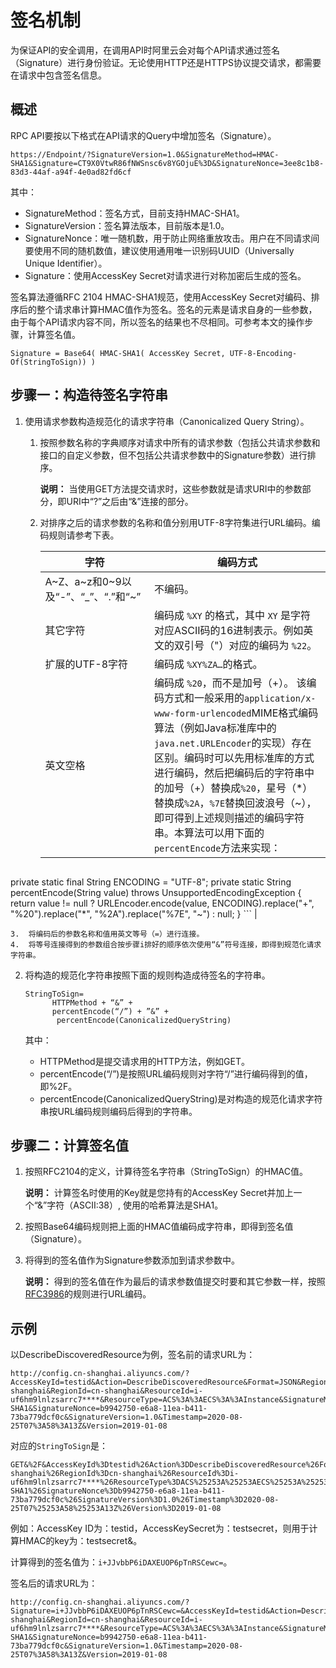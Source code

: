# 签名机制

为保证API的安全调用，在调用API时阿里云会对每个API请求通过签名（Signature）进行身份验证。无论使用HTTP还是HTTPS协议提交请求，都需要在请求中包含签名信息。

## 概述

RPC API要按以下格式在API请求的Query中增加签名（Signature）。

```
https://Endpoint/?SignatureVersion=1.0&SignatureMethod=HMAC-SHA1&Signature=CT9X0VtwR86fNWSnsc6v8YGOjuE%3D&SignatureNonce=3ee8c1b8-83d3-44af-a94f-4e0ad82fd6cf
```

其中：

-   SignatureMethod：签名方式，目前支持HMAC-SHA1。
-   SignatureVersion：签名算法版本，目前版本是1.0。
-   SignatureNonce：唯一随机数，用于防止网络重放攻击。用户在不同请求间要使用不同的随机数值，建议使用通用唯一识别码UUID（Universally Unique Identifier）。
-   Signature：使用AccessKey Secret对请求进行对称加密后生成的签名。

签名算法遵循RFC 2104 HMAC-SHA1规范，使用AccessKey Secret对编码、排序后的整个请求串计算HMAC值作为签名。签名的元素是请求自身的一些参数，由于每个API请求内容不同，所以签名的结果也不尽相同。可参考本文的操作步骤，计算签名值。

```
Signature = Base64( HMAC-SHA1( AccessKey Secret, UTF-8-Encoding-Of(StringToSign)) )
```

## 步骤一：构造待签名字符串

1.  使用请求参数构造规范化的请求字符串（Canonicalized Query String）。
    1.  按照参数名称的字典顺序对请求中所有的请求参数（包括公共请求参数和接口的自定义参数，但不包括公共请求参数中的Signature参数）进行排序。

        **说明：** 当使用GET方法提交请求时，这些参数就是请求URI中的参数部分，即URI中“?”之后由“&”连接的部分。

    2.  对排序之后的请求参数的名称和值分别用UTF-8字符集进行URL编码。编码规则请参考下表。

        |字符|编码方式|
        |--|----|
        |A~Z、a~z和0~9以及“-”、“\_”、“.”和“~”|不编码。|
        |其它字符|编码成 `%XY` 的格式，其中 `XY` 是字符对应ASCII码的16进制表示。例如英文的双引号（"）对应的编码为 `%22`。|
        |扩展的UTF-8字符|编码成 `%XY%ZA…`的格式。|
        |英文空格|编码成 `%20`，而不是加号（+）。 该编码方式和一般采用的`application/x-www-form-urlencoded`MIME格式编码算法（例如Java标准库中的`java.net.URLEncoder`的实现）存在区别。编码时可以先用标准库的方式进行编码，然后把编码后的字符串中的加号（+）替换成`%20`，星号（\*）替换成`%2A`，`%7E`替换回波浪号（~），即可得到上述规则描述的编码字符串。本算法可以用下面的`percentEncode`方法来实现：

        ```
private static final String ENCODING = "UTF-8";
private static String percentEncode(String value) throws UnsupportedEncodingException 
{
return value != null ? URLEncoder.encode(value, ENCODING).replace("+", "%20").replace("*", "%2A").replace("%7E", "~") : null;
}
        ``` |

    3.  将编码后的参数名称和值用英文等号（=）进行连接。
    4.  将等号连接得到的参数组合按步骤i排好的顺序依次使用“&”符号连接，即得到规范化请求字符串。
2.  将构造的规范化字符串按照下面的规则构造成待签名的字符串。

    ```
    StringToSign=
          HTTPMethod + “&” +
          percentEncode(“/”) + ”&” +
           percentEncode(CanonicalizedQueryString)
    ```

    其中：

    -   HTTPMethod是提交请求用的HTTP方法，例如GET。
    -   percentEncode\(“/”\)是按照URL编码规则对字符“/”进行编码得到的值，即%2F。
    -   percentEncode\(CanonicalizedQueryString\)是对构造的规范化请求字符串按URL编码规则编码后得到的字符串。

## 步骤二：计算签名值

1.  按照RFC2104的定义，计算待签名字符串（StringToSign）的HMAC值。

    **说明：** 计算签名时使用的Key就是您持有的AccessKey Secret并加上一个“&”字符（ASCII:38）, 使用的哈希算法是SHA1。

2.  按照Base64编码规则把上面的HMAC值编码成字符串，即得到签名值（Signature）。
3.  将得到的签名值作为Signature参数添加到请求参数中。

    **说明：** 得到的签名值在作为最后的请求参数值提交时要和其它参数一样，按照[RFC3986](https://tools.ietf.org/html/rfc3986)的规则进行URL编码。


## 示例

以DescribeDiscoveredResource为例，签名前的请求URL为：

```
http://config.cn-shanghai.aliyuncs.com/?AccessKeyId=testid&Action=DescribeDiscoveredResource&Format=JSON&Region=cn-shanghai&RegionId=cn-shanghai&ResourceId=i-uf6hm9lnlzsarrc7****&ResourceType=ACS%3A%3AECS%3A%3AInstance&SignatureMethod=HMAC-SHA1&SignatureNonce=b9942750-e6a8-11ea-b411-73ba779dcf0c&SignatureVersion=1.0&Timestamp=2020-08-25T07%3A58%3A13Z&Version=2019-01-08
```

对应的`StringToSign`是：

```
GET&%2F&AccessKeyId%3Dtestid%26Action%3DDescribeDiscoveredResource%26Format%3DJSON%26Region%3Dcn-shanghai%26RegionId%3Dcn-shanghai%26ResourceId%3Di-uf6hm9lnlzsarrc7****%26ResourceType%3DACS%25253A%25253AECS%25253A%25253AInstance%26SignatureMethod%3DHMAC-SHA1%26SignatureNonce%3Db9942750-e6a8-11ea-b411-73ba779dcf0c%26SignatureVersion%3D1.0%26Timestamp%3D2020-08-25T07%25253A58%25253A13Z%26Version%3D2019-01-08
```

例如：AccessKey ID为：testid，AccessKeySecret为：testsecret，则用于计算HMAC的key为：testsecret&。

计算得到的签名值为：`i+JJvbbP6iDAXEUOP6pTnRSCewc=`。

签名后的请求URL为：

```
http://config.cn-shanghai.aliyuncs.com/?Signature=i+JJvbbP6iDAXEUOP6pTnRSCewc=&AccessKeyId=testid&Action=DescribeDiscoveredResource&Format=JSON&Region=cn-shanghai&RegionId=cn-shanghai&ResourceId=i-uf6hm9lnlzsarrc7****&ResourceType=ACS%3A%3AECS%3A%3AInstance&SignatureMethod=HMAC-SHA1&SignatureNonce=b9942750-e6a8-11ea-b411-73ba779dcf0c&SignatureVersion=1.0&Timestamp=2020-08-25T07%3A58%3A13Z&Version=2019-01-08
```

